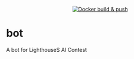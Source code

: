 <div align="center">

[![Docker build & push](https://github.com/pablon/bot/actions/workflows/build.yml/badge.svg)](https://github.com/pablon/bot/actions/workflows/build.yml)

</div>

# bot

A bot for LighthouseS AI Contest
